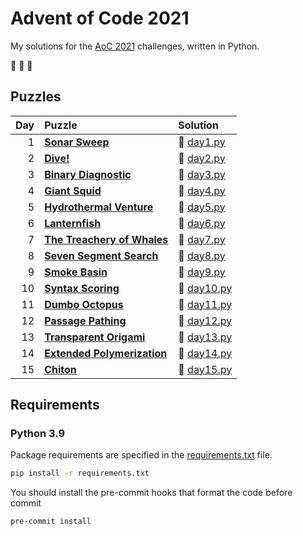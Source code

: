 # Advent of Code 2021

My solutions for the [AoC 2021](https://adventofcode.com/2021) challenges, written in Python.

:christmas_tree: :christmas_tree: :christmas_tree:

## Puzzles

| Day | Puzzle | Solution |
| --: | :----- | :------- |
| 1 | **[Sonar Sweep](https://adventofcode.com/2021/day/1)** | :snake: [day1.py](src/day1.py) |
| 2 | **[Dive!](https://adventofcode.com/2021/day/2)** | :snake: [day2.py](src/day2.py) |
| 3 | **[Binary Diagnostic](https://adventofcode.com/2021/day/3)** | :snake: [day3.py](src/day3.py) |
| 4 | **[Giant Squid](https://adventofcode.com/2021/day/4)** | :snake: [day4.py](src/day4.py) |
| 5 | **[Hydrothermal Venture](https://adventofcode.com/2021/day/5)** | :snake: [day5.py](src/day5.py) |
| 6 | **[Lanternfish](https://adventofcode.com/2021/day/6)** | :snake: [day6.py](src/day6.py) |
| 7 | **[The Treachery of Whales](https://adventofcode.com/2021/day/7)** | :snake: [day7.py](src/day7.py) |
| 8 | **[Seven Segment Search](https://adventofcode.com/2021/day/8)** | :snake: [day8.py](src/day8.py) |
| 9 | **[Smoke Basin](https://adventofcode.com/2021/day/9)** | :snake: [day9.py](src/day9.py) |
| 10 | **[Syntax Scoring](https://adventofcode.com/2021/day/10)** | :snake: [day10.py](src/day10.py) |
| 11 | **[Dumbo Octopus](https://adventofcode.com/2021/day/11)** | :snake: [day11.py](src/day11.py) |
| 12 | **[Passage Pathing](https://adventofcode.com/2021/day/12)** | :snake: [day12.py](src/day12.py) |
| 13 | **[Transparent Origami](https://adventofcode.com/2021/day/13)** | :snake: [day13.py](src/day13.py) |
| 14 | **[Extended Polymerization](https://adventofcode.com/2021/day/14)** | :snake: [day14.py](src/day14.py) |
| 15 | **[Chiton](https://adventofcode.com/2021/day/15)** | :snake: [day15.py](src/day15.py) |

## Requirements

### Python 3.9

Package requirements are specified in the [requirements.txt](requirements.txt) file.

```sh
pip install -r requirements.txt
```

You should install the pre-commit hooks that format the code before commit

```sh
pre-commit install
```
